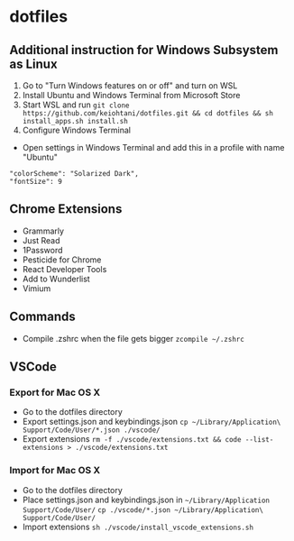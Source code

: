 # dotfiles
## Additional instruction for Windows Subsystem as Linux
1. Go to "Turn Windows features on or off" and turn on WSL
2. Install Ubuntu and Windows Terminal from Microsoft Store
3. Start WSL and run 
`git clone https://github.com/keiohtani/dotfiles.git && cd dotfiles && sh install_apps.sh install.sh`
4. Configure Windows Terminal
- Open settings in Windows Terminal and add this in a profile with name "Ubuntu"

```
"colorScheme": "Solarized Dark",
"fontSize": 9
```

## Chrome Extensions
- Grammarly
- Just Read
- 1Password
- Pesticide for Chrome
- React Developer Tools
- Add to Wunderlist
- Vimium

## Commands
- Compile .zshrc when the file gets bigger
`zcompile ~/.zshrc`

## VSCode
### Export for Mac OS X
- Go to the dotfiles directory
- Export settings.json and keybindings.json
`cp ~/Library/Application\ Support/Code/User/*.json ./vscode/`
- Export extensions
`rm -f ./vscode/extensions.txt && code --list-extensions > ./vscode/extensions.txt`
### Import for Mac OS X
- Go to the dotfiles directory
- Place settings.json and keybindings.json in `~/Library/Application Support/Code/User/`
`cp ./vscode/*.json ~/Library/Application\ Support/Code/User/`
- Import extensions
`sh ./vscode/install_vscode_extensions.sh`
